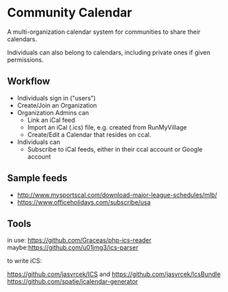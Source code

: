 # Community Calendar

A multi-organization calendar system for communities to share their calendars.

Individuals can also belong to calendars, including private ones if given permissions.

## Workflow 

* Individuals sign in ("users")
* Create/Join an Organization
* Organization Admins can 
    * Link an iCal feed
    * Import an iCal (.ics) file, e.g. created from RunMyVillage
    * Create/Edit a Calendar that resides on ccal.
* Individuals can
  * Subscribe to iCal feeds, either in their ccal account or Google account

## 

## Sample feeds

* http://www.mysportscal.com/download-major-league-schedules/mlb/
* https://www.officeholidays.com/subscribe/usa

## Tools

in use: https://github.com/Graceas/php-ics-reader
maybe:https://github.com/u01jmg3/ics-parser

to write iCS:

https://github.com/jasvrcek/ICS and https://github.com/jasvrcek/IcsBundle
https://github.com/spatie/icalendar-generator


